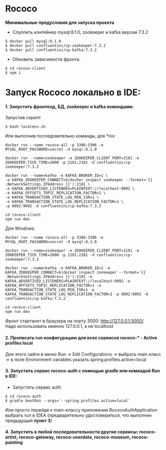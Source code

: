 # Rococo

**Минимальные предусловия для запуска проекта**

- Спуллить контейнер mysql:8.1.0, zookeeper и kafka версии 7.3.2

```posh
$ docker pull mysql:8.1.0
$ docker pull confluentinc/cp-zookeeper:7.3.2
$ docker pull confluentinc/cp-kafka:7.3.2
```

- Обновить зависимости фронта:

```posh
$ cd rococo-client
$ npm i
```


# Запуск Rococo локально в IDE:

####  1. Запустить фронтенд, БД, zookeeper и kafka командами:

Запустив скрипт

```posh
$ bash localenv.sh
```

Или выполнив последовательно команды, для *nix:

```posh
docker run --name rococo-all -p 3306:3306 -e MYSQL_ROOT_PASSWORD=secret -d mysql:8.1.0

docker run --name=zookeeper -e ZOOKEEPER_CLIENT_PORT=2181 -e ZOOKEEPER_TICK_TIME=2000 -p 2181:2181 -d confluentinc/cp-zookeeper:7.3.2

docker run --name=kafka -e KAFKA_BROKER_ID=1 \
-e KAFKA_ZOOKEEPER_CONNECT=$(docker inspect zookeeper --format='{{ .NetworkSettings.IPAddress }}'):2181 \
-e KAFKA_ADVERTISED_LISTENERS=PLAINTEXT://localhost:9092 \
-e KAFKA_OFFSETS_TOPIC_REPLICATION_FACTOR=1 \
-e KAFKA_TRANSACTION_STATE_LOG_MIN_ISR=1 \
-e KAFKA_TRANSACTION_STATE_LOG_REPLICATION_FACTOR=1 \
-p 9092:9092 -d confluentinc/cp-kafka:7.3.2

cd rococo-client
npm run dev
```

Для Windows:

```posh
docker run --name rococo-all -p 3306:3306 -e MYSQL_ROOT_PASSWORD=secret -d mysql:8.1.0

docker run --name=zookeeper -e ZOOKEEPER_CLIENT_PORT=2181 -e ZOOKEEPER_TICK_TIME=2000 -p 2181:2181 -d confluentinc/cp-zookeeper:7.3.2

docker run --name=kafka -e KAFKA_BROKER_ID=1 -e KAFKA_ZOOKEEPER_CONNECT=$(docker inspect zookeeper --format='{{ .NetworkSettings.IPAddress }}'):2181 -e KAFKA_ADVERTISED_LISTENERS=PLAINTEXT://localhost:9092 -e KAFKA_OFFSETS_TOPIC_REPLICATION_FACTOR=1 -e KAFKA_TRANSACTION_STATE_LOG_MIN_ISR=1 -e KAFKA_TRANSACTION_STATE_LOG_REPLICATION_FACTOR=1 -p 9092:9092 -d confluentinc/cp-kafka:7.3.2

cd rococo-client
npm run dev
```

Фронт стартанет в браузере на порту 3000: http://127.0.0.1:3000/  
Надо использовать именно 127.0.0.1, а не localhost

#### 2. Прописать run конфигурацию для всех сервисов rococo-* - Active profiles local

Для этого зайти в меню Run -> Edit Configurations -> выбрать main класс -> в поле Environment variables указать spring.profiles.active=local

#### 3. Запустить сервис rococo-auth c помощью gradle или командой Run в IDE:

- Запустить сервис auth

```posh
$ cd rococo-auth
$ gradle bootRun --args='--spring.profiles.active=local'
```

Или просто перейдя к main-классу приложения RococoAuthApplication выбрать run в IDEA (предварительно удостовериться, что
выполнен предыдущий **пункт 3**)

#### 4. Запустить в любой последовательности другие сервисы: rococo-artist, rococo-gateway, rococo-userdata, rococo-museum, rococo-painting